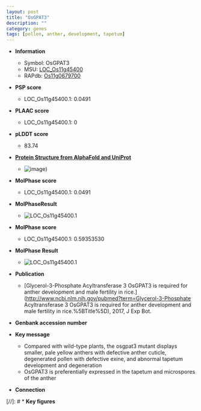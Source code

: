 ```yaml
---
layout: post
title: "OsGPAT3"
description: ""
category: genes
tags: [pollen, anther, development, tapetum]
---
```


* **Information**  
    + Symbol: OsGPAT3  
    + MSU: [LOC_Os11g45400](http://rice.plantbiology.msu.edu/cgi-bin/ORF_infopage.cgi?orf=LOC_Os11g45400)  
    + RAPdb: [Os11g0679700](http://rapdb.dna.affrc.go.jp/viewer/gbrowse_details/irgsp1?name=Os11g0679700)  

* **PSP score**  
    + LOC_Os11g45400.1: 0.0491 

* **PLAAC score**  
    + LOC_Os11g45400.1: 0 

* **pLDDT score**
    + 83.74

* **[Protein Structure from AlphaFold and UniProt](https://www.uniprot.org/uniprotkb/Q2QZN3/entry#structure)**
    + ![image](https://ricepsp.github.io/images/Q2/AF-Q2QZN3-F1.png))

* **MolPhase score**
    + LOC_Os11g45400.1: 0.0491

* **MolPhaseResult**
    + ![LOC_Os11g45400.1](https://ricepsp.github.io/pictures/LOC_Os11g/LOC_Os11g45400.1.png)

* **MolPhase score**
    + LOC_Os11g45400.1: 0.59353530

* **MolPhase Result**
    + ![LOC_Os11g45400.1](https://304243504.github.io/Pictures/LOC_Os11g/LOC_Os11g45400.1.png)

* **Publication**  
    + [Glycerol-3-Phosphate Acyltransferase 3 OsGPAT3 is required for anther development and male fertility in rice.](http://www.ncbi.nlm.nih.gov/pubmed?term=Glycerol-3-Phosphate Acyltransferase 3 OsGPAT3 is required for anther development and male fertility in rice.%5BTitle%5D), 2017, J Exp Bot.

* **Genbank accession number**  

* **Key message**  
    + Compared with wild-type plants, the osgpat3 mutant displays smaller, pale yellow anthers with defective anther cuticle, degenerated pollen with defective exine, and abnormal tapetum development and degeneration
    + OsGPAT3 is preferentially expressed in the tapetum and microspores of the anther

* **Connection**  

[//]: # * **Key figures**  


